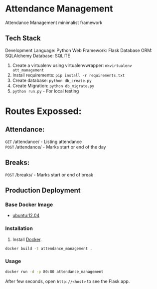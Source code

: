 # Attendance Management
Attendance Management minimalist framework

## Tech Stack
Development Language: Python
Web Framework: Flask
Database ORM: SQLAlchemy
Database: SQLITE

1. Create a virtualenv using virtualenvwrapper: `mkvirtualenv att_management`
2. Install requirements: `pip install -r requirements.txt`
3. Create database: `python db_create.py`
4. Create Migration: `python db_migrate.py`
5. `python run.py` - For local testing

# Routes Expossed: </br>
## Attendance:</br>
`GET` /attendance/ - Listing attendance </br>
`POST` /attendance/ - Marks start or end of the day </br>


## Breaks:</br>
`POST` /breaks/ - Marks start or end of break </br>

## Production Deployment


### Base Docker Image

* [ubuntu:12.04](https://registry.hub.docker.com/_/ubuntu/)


### Installation

1. Install [Docker](https://www.docker.com/).


```bash
docker build -t attendance_management .
```


### Usage

```bash
docker run -d -p 80:80 attendance_management
```

After few seconds, open `http://<host>` to see the Flask app.